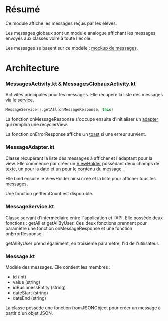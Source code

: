 <h1>Résumé</h1>
Ce module affiche les messages reçus par les élèves. 

Les messages globaux sont un module analogue affichant les messages envoyés aux classes voire à toute l'école.

Les messages se basent sur ce modèle : [mockup de messages](https://zpl.io/VO7pnNX).
<h1>Architecture</h1>
<h3>MessagesActivity.kt & MessagesGlobauxActivity.kt</h3>

Activités principales pour les messages.
Elle récupère la liste des messages via [le service](#messageService).

```kotlin
MessageService().getAll(onMessageResponse, this)
```

La fonction onMessageResponse s'occupe ensuite d'initialiser un [adapter](#messageAdapter) qui remplira une recyclerView.

La fonction onErrorResponse affiche un [toast](https://developer.android.com/guide/topics/ui/notifiers/toasts) si une erreur survient.
<h3><a name="messageAdapter">MessageAdapter.kt</a></h3>

Classe récupérant la liste des messages à afficher et l'adaptant pour la view. Elle commence par créer un [ViewHolder](https://developer.android.com/reference/kotlin/androidx/recyclerview/widget/RecyclerView.ViewHolder) possédant deux champs de texte, un pour la date et un pour le contenu du message.

Elle bind ensuite le ViewHolder ainsi créé et la liste pour afficher tous les messages.

Une fonction getItemCount est disponible. 
<h3><a name="messageService">MessageService.kt</a></h3>

Classe servant d'intermédiaire entre l'application et l'API. Elle possède deux fonctions : getAll et getAllByUser. Ces deux fonctions prennent pour paramètre une fonction onMessageResponse et une fonction onErrorResponse.

getAllByUser prend également, en troisième paramètre, l'id de l'utilisateur.

<h3>Message.kt</h3>

Modèle des messages. Elle contient les membres :
- id (int)
- value (string)
- idBusinnessEntity (string)
- dateStart (string)
- dateEnd (string)

La classe possède une fonction fromJSONObject pour créer un message à partir d'un objet JSON.